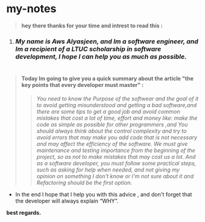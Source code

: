 # my-notes
> **hey there thanks for your time and intrest to read this :**
>

1. ### *My name is Aws Alyasjeen, and Im a software engineer, and Im a recipient of a LTUC scholarship in software development, I hope I can help you as much as possible.*
# 
>#### Today Im going to give you a quick summary about the article "the key points that every developer must master" :
>
>> *You need to know the Purpose of the softwear and the goal of it to avoid getting misunderstood and getting a bad software,and there are some tips to get a good job and avoid common mistakes that cost a lot of time, effort and money like:
 make the code as simple as possible for other programmers ,and You should always think about the control complexity and try to avoid errors that may make you add code that is not necessary and may affect the efficiency of the software.
 We must give maintenance and testing importance from the beginning of the project, so as not to make mistakes that may cost us a lot.
 And as a software developer, you must follow some practical steps, such as asking for help when needed, and not giving my opinion on something I don't know or I'm not sure about it and Refactoring should be the first option.*
 * In the end I hope that I help you with this advice , and don't forget that the developer will always explain “WHY”.

 **best regards.**



